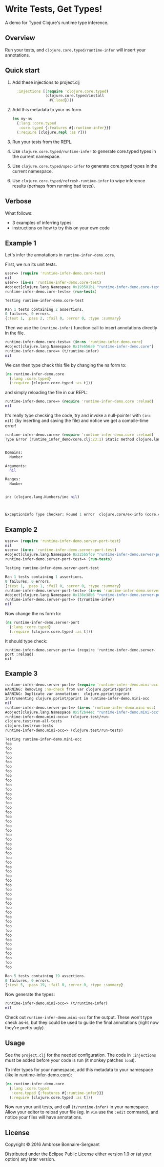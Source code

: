 # Write Tests, Get Types!

A demo for Typed Clojure's runtime type inference.

## Overview

Run your tests, and `clojure.core.typed/runtime-infer`
will insert your annotations.

## Quick start

1. Add these injections to project.clj

   ```clojure
     :injections [(require 'clojure.core.typed)
                  (clojure.core.typed/install
                    #{:load})])
   ```

2. Add this metadata to your ns form.

   ```clojure
   (ns my-ns
     {:lang :core.typed
      :core.typed {:features #{:runtime-infer}}}
     (:require [clojure.repl :as r]))
   ```

3. Run your tests from the REPL.

4. Use `clojure.core.typed/runtime-infer` to generate
   core.typed types in the current namespace.

5. Use `clojure.core.typed/spec-infer` to generate
   core.typed types in the current namespace.

6. Use `clojure.core.typed/refresh-runtime-infer` to
   wipe inference results (perhaps from running bad tests).

## Verbose

What follows:
- 3 examples of inferring types
- instructions on how to try this on your own code

## Example 1

Let's infer the annotations in `runtime-infer-demo.core`.

First, we run its unit tests.

```clojure
user=> (require 'runtime-infer-demo.core-test)
nil
user=> (in-ns 'runtime-infer-demo.core-test)
#object[clojure.lang.Namespace 0x193501b1 "runtime-infer-demo.core-test"]
runtime-infer-demo.core-test=> (run-tests)

Testing runtime-infer-demo.core-test

Ran 1 tests containing 2 assertions.
0 failures, 0 errors.
{:test 1, :pass 2, :fail 0, :error 0, :type :summary}
```

Then we use the `(runtime-infer)` function call to
insert annotations directly in the file.

```clojure
runtime-infer-demo.core-test=> (in-ns 'runtime-infer-demo.core)
#object[clojure.lang.Namespace 0x17e656a9 "runtime-infer-demo.core"]
runtime-infer-demo.core=> (t/runtime-infer)
nil
```

We can then type check this file by changing the ns form to:

```clojure
(ns runtime-infer-demo.core
  {:lang :core.typed}
  (:require [clojure.core.typed :as t]))
```

and simply reloading the file in our REPL:

```clojure
runtime-infer-demo.core=> (require 'runtime-infer-demo.core :reload)
nil
```

It's really type checking the code, try and invoke a null-pointer
with `(inc nil)` (by inserting and saving the file) and notice we get a compile-time error!

```clojure
runtime-infer-demo.core=> (require 'runtime-infer-demo.core :reload)
Type Error (runtime_infer_demo/core.clj:23:1) Static method clojure.lang.Numbers/inc could not be applied to arguments:


Domains:
  Number

Arguments:
  nil

Ranges:
  Number


in: (clojure.lang.Numbers/inc nil)



ExceptionInfo Type Checker: Found 1 error  clojure.core/ex-info (core.clj:4724)
```

## Example 2

```clojure
user=> (require 'runtime-infer-demo.server-port-test)
nil
user=> (in-ns 'runtime-infer-demo.server-port-test)
#object[clojure.lang.Namespace 0x225b5fc9 "runtime-infer-demo.server-port-test"]
runtime-infer-demo.server-port-test=> (run-tests)

Testing runtime-infer-demo.server-port-test

Ran 1 tests containing 1 assertions.
0 failures, 0 errors.
{:test 1, :pass 1, :fail 0, :error 0, :type :summary}
runtime-infer-demo.server-port-test=> (in-ns 'runtime-infer-demo.server-port)
#object[clojure.lang.Namespace 0x138e38b6 "runtime-infer-demo.server-port"]
runtime-infer-demo.server-port=> (t/runtime-infer)
nil
```

Now change the ns form to:

```clojure
(ns runtime-infer-demo.server-port
  {:lang :core.typed}
  (:require [clojure.core.typed :as t]))
```

It should type check:

```
runtime-infer-demo.server-port=> (require 'runtime-infer-demo.server-port :reload)
nil
```

## Example 3

```clojure
runtime-infer-demo.server-port=> (require 'runtime-infer-demo.mini-occ)
WARNING: Removing :no-check from var clojure.pprint/pprint
WARNING: Duplicate var annotation:  clojure.pprint/pprint
Instrumenting clojure.pprint/pprint in runtime-infer-demo.mini-occ
nil
runtime-infer-demo.server-port=> (in-ns 'runtime-infer-demo.mini-occ)
#object[clojure.lang.Namespace 0x5f2b44ec "runtime-infer-demo.mini-occ"]
runtime-infer-demo.mini-occ=> (clojure.test/run-
clojure.test/run-all-tests   
clojure.test/run-tests       
runtime-infer-demo.mini-occ=> (clojure.test/run-tests)

Testing runtime-infer-demo.mini-occ
foo
foo
foo
foo
foo
foo
foo
foo
foo
foo
foo
foo
foo
foo
foo
foo
foo
foo
foo
foo
foo
foo
foo
foo
foo
foo
foo
foo
foo
foo
foo
foo
foo
foo
foo
foo
foo
foo
foo
foo
foo
foo
foo
foo
foo
foo
foo
foo
foo
foo

Ran 5 tests containing 19 assertions.
0 failures, 0 errors.
{:test 5, :pass 19, :fail 0, :error 0, :type :summary}
```

Now generate the types:

```clojure
runtime-infer-demo.mini-occ=> (t/runtime-infer)
nil
```

Check out `runtime-infer-demo.mini-occ` for the 
output. These won't type check as-is, but they
could be used to guide the final annotations
(right now they're pretty ugly).

## Usage

See the `project.clj` for the needed configuration.
The code in `:injections` must be added before
your code is run (it monkey patches `load`).

To infer types for your namespace, add this metadata
to your namespace (like in runtime-infer-demo.core):

```clojure
(ns runtime-infer-demo.core
  {:lang :core.typed
   :core.typed {:features #{:runtime-infer}}}
  (:require [clojure.core.typed :as t]))
```

Now run your unit tests, and call `(t/runtime-infer)`
in your namespace.
Allow your editor to reload your file (eg. in `vim`
use the `:edit` command), and notice your files will
have annotations.

## License

Copyright © 2016 Ambrose Bonnaire-Sergeant

Distributed under the Eclipse Public License either version 1.0 or (at
your option) any later version.
